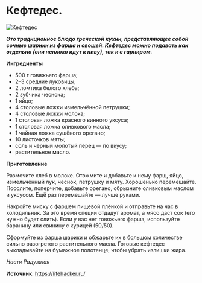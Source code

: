 # Кефтедес.

![Кефтедес](/images/Kulinar/Second/keftedes.jpg 'Кефтедес')

_**Это традиционное блюдо греческой кухни, представляющее собой сочные шарики из фарша и овощей. Кефтедес можно подавать как отдельно (они неплохо идут к пиву), так и с гарниром.**_

**Ингредиенты**

- 500 г говяжьего фарша;
- 2–3 средние луковицы;
- 2 ломтика белого хлеба;
- 2 зубчика чеснока;
- 1 яйцо;
- 4 столовые ложки измельчённой петрушки;
- 4 столовые ложки молока;
- 1 столовая ложка красного винного уксуса;
- 1 столовая ложка оливкового масла;
- 1 чайная ложка сушёного орегано;
- 10 листочков мяты;
- соль и чёрный молотый перец — по вкусу;
- растительное масло.

**Приготовление**

Размочите хлеб в молоке. Отожмите и добавьте к нему фарш, яйцо, измельчённый лук, чеснок, петрушку и мяту. Хорошенько перемешайте. Посолите, поперчите, добавьте орегано, сбрызните оливковым маслом и уксусом. Ещё раз перемешайте — лучше руками.

Накройте миску с фаршем пищевой плёнкой и отправьте на час в холодильник. За это время специи отдадут аромат, а мясо даст сок (его нужно будет слить). Если у вас нет говяжьего фарша, используйте баранину или свинину с курицей (50/50).

Сформуйте из фарша шарики и обжарьте их в большом количестве сильно разогретого растительного масла. Готовые кефтедес выкладывайте на бумажное полотенце, чтобы убрать излишки жира.

_Настя Радужная_

**Источник**: https://lifehacker.ru/

